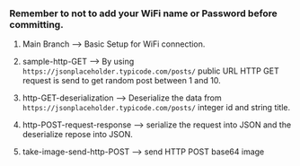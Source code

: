 ### Remember to not to add your WiFi name or Password before committing.

1. Main Branch --> Basic Setup for WiFi connection.

2. sample-http-GET --> By using `https://jsonplaceholder.typicode.com/posts/` public URL HTTP GET request is send to get random post between 1 and 10.

3. http-GET-deserialization --> Deserialize the data from `https://jsonplaceholder.typicode.com/posts/` integer id and string title.

4. http-POST-request-response --> serialize the request into JSON and the deserialize repose into JSON.

5. take-image-send-http-POST --> send HTTP POST base64 image